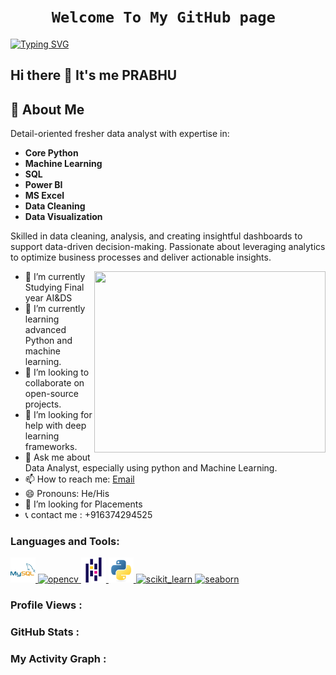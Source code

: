 <h1 align="center"><code>Welcome To My GitHub page </code></h1>

<a href="https://git.io/typing-svg"><img src="https://readme-typing-svg.herokuapp.com?font=Fira+Code&weight=500&size=24&pause=1000&color=221DF7&width=435&lines=Hello+%F0%9F%91%8B;I'm+PRABHU....;Turning+data+to+action+insights%F0%9F%93%8A;Checkout+my+Dashboards%F0%9F%93%8A+;and+check+out+my+Repo" alt="Typing SVG" /></a>


## Hi there 👋 It's me PRABHU

## 📝 About Me

Detail-oriented fresher data analyst with expertise in:
- **Core Python**
- **Machine Learning**
- **SQL**
- **Power BI**
- **MS Excel**
- **Data Cleaning**
- **Data Visualization**

Skilled in data cleaning, analysis, and creating insightful dashboards to support data-driven decision-making. Passionate about leveraging analytics to optimize business processes and deliver actionable insights.

<img align="right" width="370" height="290" src="https://user-images.githubusercontent.com/74038190/212749726-d36b8253-74bb-4509-870d-e29ed3b8ff4a.gif">  

- 🌱 I’m currently Studying Final year AI&DS
- 🌱 I’m currently learning advanced Python and machine learning.
- 👯 I’m looking to collaborate on open-source projects.
- 🤔 I’m looking for help with deep learning frameworks.
- 💬 Ask me about Data Analyst, especially using python and Machine Learning.
- 📫 How to reach me: [Email](mailto:your-prabhurpsit@gmail.com)
- 😄 Pronouns: He/His
- 🤔 I’m looking for Placements
- 📞 contact me : +916374294525

<h3 align="left">Languages and Tools:</h3>
<p align="left"> <a href="https://www.mysql.com/" target="_blank" rel="noreferrer"> <img src="https://raw.githubusercontent.com/devicons/devicon/master/icons/mysql/mysql-original-wordmark.svg" alt="mysql" width="40" height="40"/> <img src="https://www.vectorlogo.zone/logos/opencv/opencv-icon.svg" alt="opencv" width="40" height="40"/> </a> <a href="https://pandas.pydata.org/" target="_blank" rel="noreferrer"> <img src="https://raw.githubusercontent.com/devicons/devicon/2ae2a900d2f041da66e950e4d48052658d850630/icons/pandas/pandas-original.svg" alt="pandas" width="40" height="40"/> </a> <a href="https://www.python.org" target="_blank" rel="noreferrer"> <img src="https://raw.githubusercontent.com/devicons/devicon/master/icons/python/python-original.svg" alt="python" width="40" height="40"/> </a> <a href="https://scikit-learn.org/" target="_blank" rel="noreferrer"> <img src="https://upload.wikimedia.org/wikipedia/commons/0/05/Scikit_learn_logo_small.svg" alt="scikit_learn" width="40" height="40"/> </a> <a href="https://seaborn.pydata.org/" target="_blank" rel="noreferrer"> <img src="https://seaborn.pydata.org/_images/logo-mark-lightbg.svg" alt="seaborn" width="40" height="40"/> </a> </p>


<h3 align="left">Profile Views :</h3>

<h3 align="left">GitHub Stats :</h3>



<h3 align="left">My Activity Graph :</h3>

